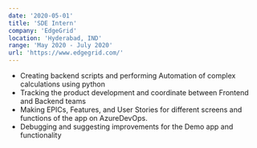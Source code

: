 ```yaml
---
date: '2020-05-01'
title: 'SDE Intern'
company: 'EdgeGrid'
location: 'Hyderabad, IND'
range: 'May 2020 - July 2020'
url: 'https://www.edgegrid.com/'
---
```


- Creating backend scripts and performing Automation of complex calculations using python 
- Tracking the product development and coordinate between Frontend and Backend teams
- Making EPICs, Features, and User Stories for different screens and functions of the app on AzureDevOps.
- Debugging and suggesting improvements for the Demo app and functionality
